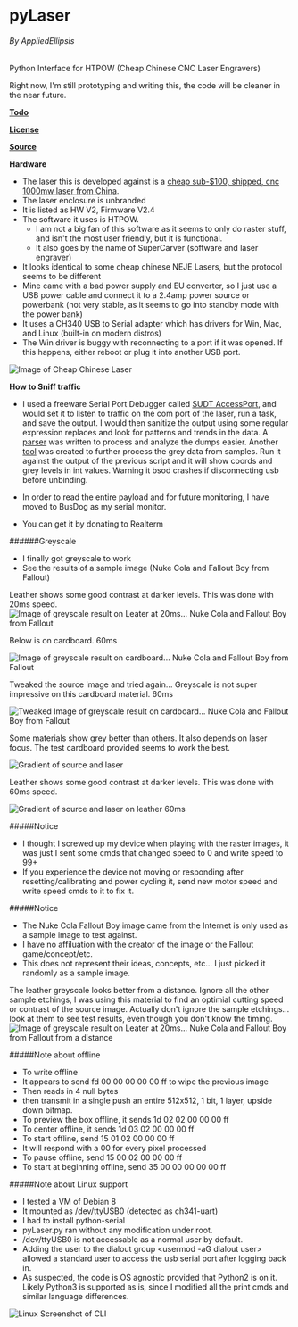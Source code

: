 # pyLaser
###### By AppliedEllipsis
Python Interface for  HTPOW (Cheap Chinese CNC Laser Engravers)

Right now, I'm still prototyping and writing this, the code will be cleaner in the near future.

**[Todo](https://github.com/AppliedEllipsis/pyLaser/blob/master/Todo.md)**

**[License](https://github.com/AppliedEllipsis/pyLaser/blob/master/LICENSE.txt)**

**[Source](https://github.com/AppliedEllipsis/pyLaser/blob/master/pyLaser.py)**

**Hardware**
* The laser this is developed against is a [cheap sub-$100, shipped, cnc 1000mw laser from China](https://www.wish.com/c/5852c8be0124c76a0a276aec).
* The laser enclosure is unbranded
* It is listed as HW V2, Firmware V2.4
* The software it uses is HTPOW.
  * I am not a big fan of this software as it seems to only do raster stuff, and isn't the most user friendly, but it is functional.
  * It also goes by the name of SuperCarver (software and laser engraver)
* It looks identical to some cheap chinese NEJE Lasers, but the protocol seems to be different
* Mine came with a bad power supply and EU converter, so I just use a USB power cable and connect it to a 2.4amp power source or powerbank (not very stable, as it seems to go into standby mode with the power bank)
* It uses a CH340 USB to Serial adapter which has drivers for Win, Mac, and Linux (built-in on modern distros)
 * The Win driver is buggy with reconnecting to a port if it was opened. If this happens, either reboot or plug it into another USB port.

![Image of Cheap Chinese Laser](images/laser_cutter.jpg)

**How to Sniff traffic**
* I used a freeware Serial Port Debugger called [SUDT AccessPort](http://www.sudt.com/en/ap/index.html), and would set it to listen to traffic on the com port of the laser, run a task, and save the output.  I would then sanitize the output using some regular expression replaces and look for patterns and trends in the data. A [parser](https://github.com/AppliedEllipsis/pyLaser/blob/master/parseAccessPort.py) was written to process and analyze the dumps easier.  Another [tool](https://github.com/AppliedEllipsis/pyLaser/blob/master/parseGrey2.py) was created to further process the grey data from samples. Run it against the output of the previous script and it will show coords and grey levels in int values. Warning it bsod crashes if disconnecting usb before unbinding.

* In order to read the entire payload and for future monitoring, I have moved to BusDog as my serial monitor.
 * You can get it by donating to Realterm

######Greyscale
* I finally got greyscale to work
* See the results of a sample image (Nuke Cola and Fallout Boy from Fallout)


Leather shows some good contrast at darker levels.  This was done with 20ms speed.
![Image of greyscale result on Leater at 20ms... Nuke Cola and Fallout Boy from Fallout](images/test-nukecola_leather_20ms_results.png)

Below is on cardboard. 60ms

![Image of greyscale result on cardboard... Nuke Cola and Fallout Boy from Fallout](images/test-nukecola_results.png)

Tweaked the source image and tried again... Greyscale is not super impressive on this cardboard material. 60ms

![Tweaked Image of greyscale result on cardboard... Nuke Cola and Fallout Boy from Fallout](images/test-nukecola3_results.png)

Some materials show grey better than others. It also depends on laser focus.  The test cardboard provided seems to work the best.

![Gradient of source and laser](images/test-gradient2-results.png)

Leather shows some good contrast at darker levels.  This was done with 60ms speed.

![Gradient of source and laser on leather 60ms](images/gradient_2px_256_result60ms.png)

#####Notice
* I thought I screwed up my device when playing with the raster images, it was just I sent some cmds that changed speed to 0 and write speed to 99+
 * If you experience the device not moving or responding after resetting/calibrating and power cycling it, send new motor speed and write speed cmds to it to fix it.


#####Notice
* The Nuke Cola Fallout Boy image came from the Internet is only used as a sample image to test against.  
* I have no affiluation with the creator of the image or the Fallout game/concept/etc.
* This does not represent their ideas, concepts, etc... I just picked it randomly as a sample image.


The leather greyscale looks better from a distance.  Ignore all the other sample etchings, I was using this material to find an optimial cutting speed or contrast of the source image.
Actually don't ignore the sample etchings... look at them to see test results, even though you don't know the timing.
![Image of greyscale result on Leater at 20ms... Nuke Cola and Fallout Boy from Fallout from a distance](images/output_fallout_distance.jpg)


#####Note about offline
* To write offline
* It appears to send fd 00 00 00 00 00 ff to wipe the previous image
* Then reads in 4 null bytes
* then transmit in a single push an entire 512x512, 1 bit, 1 layer, upside down bitmap.
* To preview the box offline, it sends 1d 02 02 00 00 00 ff
* To center offline, it sends 1d 03 02 00 00 00 ff
* To start offline, send 15 01 02 00 00 00 ff
 * It will respond with a 00 for every pixel processed
* To pause offline, send 15 00 02 00 00 00 ff
* To start at beginning offline, send 35 00 00 00 00 00 ff


#####Note about Linux support
* I tested a VM of Debian 8
* It mounted as /dev/ttyUSB0 (detected as ch341-uart)
* I had to install python-serial <apt-get install python-serial>
* pyLaser.py ran without any modification under root.
 * /dev/ttyUSB0 is not accessable as a normal user by default.
 * Adding the user to the dialout group <usermod -aG dialout user> allowed a standard user to access the usb serial port after logging back in.
 * As suspected, the code is OS agnostic provided that Python2 is on it. Likely Python3 is supported as is, since I modified all the print cmds and similar language differences.

 ![Linux Screenshot of CLI](images/linux_screenshot.png)
